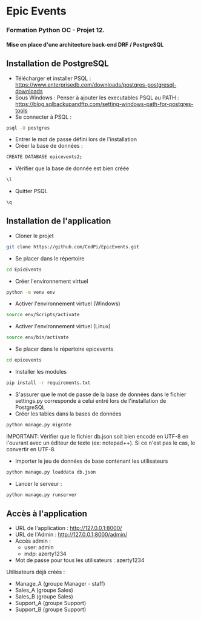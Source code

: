 # Epic Events

### Formation Python OC - Projet 12.
#### Mise en place d'une architecture back-end DRF / PostgreSQL


## Installation de PostgreSQL
- Télécharger et installer PSQL : https://www.enterprisedb.com/downloads/postgres-postgresql-downloads
- Sous Windows : Penser à ajouter les executables PSQL au PATH : https://blog.sqlbackupandftp.com/setting-windows-path-for-postgres-tools
- Se connecter à PSQL :
```bash
psql -U postgres
```
- Entrer le mot de passe défini lors de l'installation
- Créer la base de données :
```bash
CREATE DATABASE epicevents2;
```
- Vérifier que la base de donnée est bien créée
```bash
\l
```
- Quitter PSQL
```bash
\q
```

## Installation de l'application
- Cloner le projet
```bash
git clone https://github.com/CedPi/EpicEvents.git
```

- Se placer dans le répertoire
```bash
cd EpicEvents
```

- Créer l'environnement virtuel
```bash
python -m venv env
```

- Activer l'environnement virtuel (Windows)
```bash
source env/Scripts/activate
```

- Activer l'environnement virtuel (Linux)
```bash
source env/bin/activate
```

- Se placer dans le répertoire epicevents
```bash
cd epicevents
```

- Installer les modules
```bash
pip install -r requirements.txt
```

- S'assurer que le mot de passe de la base de données dans le fichier settings.py corresponde à celui entré lors de l'installation de PostgreSQL
- Créer les tables dans la bases de données
```bash
python manage.py migrate
```

IMPORTANT: Vérifier que le fichier db.json soit bien encodé en UTF-8 en l'ouvrant avec un éditeur de texte (ex: notepad++). Si ce n'est pas le cas, le convertir en UTF-8.
- Importer le jeu de données de base contenant les utilisateurs
```bash
python manage.py loaddata db.json
```

- Lancer le serveur :
```bash
python manage.py runserver
```

## Accès à l'application
- URL de l'application : http://127.0.0.1:8000/
- URL de l'Admin : http://127.0.0.1:8000/admin/
- Accès admin :
  - user: admin
  - mdp: azerty1234
- Mot de passe pour tous les utilisateurs : azerty1234

Utilisateurs déjà créés :
- Manage_A (groupe Manager - staff)
- Sales_A (groupe Sales)
- Sales_B (groupe Sales)
- Support_A (groupe Support)
- Support_B (groupe Support)




